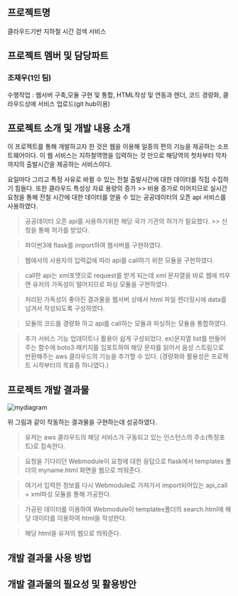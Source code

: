 ## 프로젝트명
클라우드기반 지하철 시간 검색 서비스


## 프로젝트 멤버 및 담당파트
### 조재우(1인 팀)
수행작업 : 웹서버 구축,모듈 구현 및 통합, HTML작성 및 연동과 렌더, 코드 경량화, 클라우드상에 서비스 업로드(git hub이용)


## 프로젝트 소개 및 개발 내용 소개
이 프로젝트를 통해 개발하고자 한 것은 웹을 이용해 일종의 편의 기능을 제공하는 소프트웨어이다.
이 웹 서비스는 지하철역명을 입력하는 것 만으로 해당역의 첫차부터 막차까지의 출발시간을 제공하는 서비스이다.

요일마다 그리고 특정 사유로 바뀔 수 있는 전철 출발시간에 대한 데이터를 직접 수집하기 힘들다. 
또한 클라우드 특성상 자료 용량의 증가 >> 비용 증가로 이어지므로 실시간 요청을 통해 전철 시간에 대한 데이터를 얻을 수 있는 공공데이터의 오픈 api 서비스를 사용하였다.

>공공데이터 오픈 api를 사용하기위한 해당 국가 기관의 허가가 필요했다. >> 신청을 통해 허가를 받았다.

>파이썬3에 flask를 import하여 웹서버를 구현하였다.

>웹에서의 사용자의 입력값에 따라 api를 call하기 위한 모듈을 구현하였다.

>call한 api는 xml포맷으로 request를 받게 되는데 xml 문자열을 바로 웹에 띄우면 유저의 가독성이 떨어지므로 파싱 모듈을 구현하였다.

>처리된 가독성이 좋아진 결과물을 웹서버 상에서 html 파일 렌더링시에 data를 넘겨서 작성되도록 구성하였다.

>모듈의 코드를 경량화 하고 api를 call하는 모듈과 파싱하는 모듈을 통합하였다.

>추가 서비스 기능 업데이트나 활용이 쉽게 구성되었다. ex)문자열 list를 만들어주는 함수에 boto3 패키지를 임포트하여 해당 문자를 읽어서 음성 스트림으로 반환해주는 aws 클라우드의 기능을 추가할 수 있다. (경량화와 활용성은 프로젝트 시작부터의 목표중 하나였다.)


## 프로젝트 개발 결과물
![mydiagram](https://user-images.githubusercontent.com/74773343/101609340-353b4600-3a4a-11eb-93a9-4a1ebde81317.PNG)

위 그림과 같이 작동하는 결과물을 구현하는데 성공하였다.

>유저는 aws 클라우드의 해당 서비스가 구동되고 있는 인스턴스의 주소(특정포트)로 접속한다.

>요청을 기다리던 Webmodule이 요청에 대한 응답으로 flask에서 templates 폴더의 myname.html 화면을 웹으로 띄워준다.

>여기서 입력한 정보를 다시 Webmodule로 가져가서 import되어있는 api_call + xml파싱 모듈을 통해 가공한다.

>가공된 데이터를 이용하여 Webmodule이 templates폴더의 search.html에 해당 데이터를 이용하여 html을 작성한다.

>해당 html을 유저의 웹으로 띄워준다.

## 개발 결과물 사용 방법

## 개발 결과물의 필요성 및 활용방안
